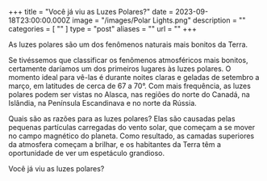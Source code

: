 +++
title = "Você já viu as Luzes Polares?"
date = 2023-09-18T23:00:00.000Z
image = "/images/Polar Lights.png"
description = ""
categories = [ "" ]
type = "post"
aliases = ""
url = ""
+++

As luzes polares são um dos fenômenos naturais mais bonitos da Terra.

Se tivéssemos que classificar os fenômenos atmosféricos mais bonitos, certamente daríamos um dos primeiros lugares às luzes polares. O momento ideal para vê-las é durante noites claras e geladas de setembro a março, em latitudes de cerca de 67 a 70°. Com mais frequência, as luzes polares podem ser vistas no Alasca, nas regiões do norte do Canadá, na Islândia, na Península Escandinava e no norte da Rússia.

Quais são as razões para as luzes polares? Elas são causadas pelas pequenas partículas carregadas do vento solar, que começam a se mover no campo magnético do planeta. Como resultado, as camadas superiores da atmosfera começam a brilhar, e os habitantes da Terra têm a oportunidade de ver um espetáculo grandioso.

Você já viu as luzes polares?
